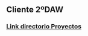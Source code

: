## Cliente 2ºDAW

### [Link directorio Proyectos](http://daw2.ieslamarisma.net/proyectos/2024/juanmaguerrero/)
